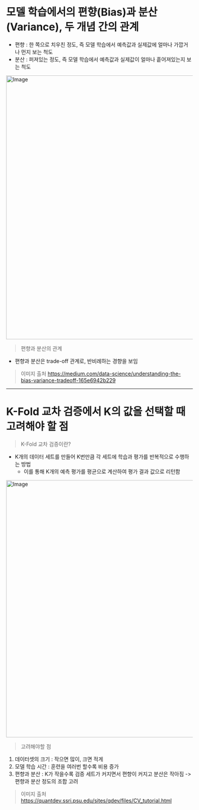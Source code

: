 # 모델 학습에서의 편향(Bias)과 분산(Variance), 두 개념 간의 관계
* 편향 : 한 쪽으로 치우친 정도, 즉 모델 학습에서 예측값과 실제값에 얼마나 가깝거나 먼지 보는 척도
* 분산 : 퍼져있는 정도, 즉 모델 학습에서 예측값과 실제값이 얼마나 흩어져있는지 보는 척도 </br>

<img width="712" alt="Image" src="https://github.com/user-attachments/assets/daaab32f-f8d4-4d28-a475-3460d493239a" /> </br>

> 편향과 분산의 관계
* 편향과 분산은 trade-off 관계로, 반비례하는 경향을 보임
> 이미지 출처
https://medium.com/data-science/understanding-the-bias-variance-tradeoff-165e6942b229
---
# K-Fold 교차 검증에서 K의 값을 선택할 때 고려해야 할 점
> K-Fold 교차 검증이란?
* K개의 데이터 세트를 만들어 K번만큼 각 세트에 학습과 평가를 반복적으로 수행하는 방법
  * 이를 통해 K개의 예측 평가를 평균으로 계산하여 평가 결과 값으로 리턴함 </br>
  
<img width="694" alt="Image" src="https://github.com/user-attachments/assets/87766df6-7e34-44a8-8edc-17266264810c" /> </br>

> 고려해야할 점
1. 데이터셋의 크기 : 작으면 많이, 크면 적게
2. 모델 학습 시간 : 훈련을 여러번 할수록 비용 증가
3. 편향과 분산 : K가 작을수록 검증 세트가 커지면서 편향이 커지고 분산은 작아짐 -> 편향과 분산 정도의 조합 고려
> 이미지 출처
https://quantdev.ssri.psu.edu/sites/qdev/files/CV_tutorial.html
